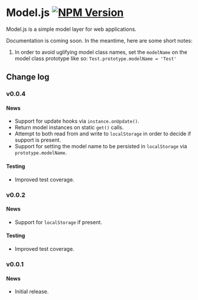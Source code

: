 # Model.js [![NPM Version](https://badge.fury.io/js/tdmnco-model-js.svg)](https://www.npmjs.com/package/tdmnco-model-js)

Model.js is a simple model layer for web applications.

Documentation is coming soon. In the meantime, here are some short notes:

1. In order to avoid uglifying model class names, set the `modelName` on the model class prototype like so: `Test.prototype.modelName = 'Test'`

## Change log

### v0.0.4

#### News

* Support for update hooks via `instance.onUpdate()`.
* Return model instances on static `get()` calls.
* Attempt to both read from and write to `localStorage` in order to decide if support is present.
* Support for setting the model name to be persisted in `localStorage` via `prototype.modelName`.

#### Testing

* Improved test coverage.

### v0.0.2

#### News

* Support for `localStorage` if present.

#### Testing

* Improved test coverage.

### v0.0.1

#### News

* Initial release.
